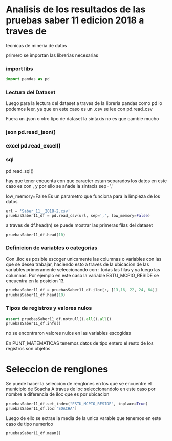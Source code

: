 # Analisis de los resultados de las pruebas saber 11 edicion 2018 a traves de
tecnicas de mineria de datos

primero se importan las librerias necesarias

### import libs

```python
import pandas as pd
```

### Lectura del Dataset

Luego para la lectura del dataset a traves de la libreria pandas como pd lo
podemos leer, ya que en este caso es un .csv se lee con pd.read_csv

Fuera un
.json o otro tipo de dataset la sintaxis no es que cambie mucho

### json       pd.read_json()
### excel      pd.read_excel()
### sql
pd.read_sql()

hay que tener encuenta con que caracter estan separados los datos en este caso
es con , y por ello se añade la sintaxis sep=','

low_memory=False    Es un parametro que funciona para la limpieza de los datos

```python
url = 'Saber_11__2018-2.csv'
pruebasSaber11_df = pd.read_csv(url, sep=',', low_memory=False)


```

a traves de df.head(n) se puede mostrar las primeras filas del dataset

```python
pruebasSaber11_df.head(10)
```

### Definicion de variables o categorias

Con .iloc es posible escoger unicamente las columnas o variables con las que se
desea trabajar, haciendo esto a traves de la ubicacion de las variables
primeramente seleccionando con : todas las filas y ya luego las columnas. Por
ejemplo en este caso la variable ESTU_MCPIO_RESIDE se encuentra en la posicion
13.

```python
pruebasSaber11_df = pruebasSaber11_df.iloc[:, [13,16, 22, 24, 64]]
pruebasSaber11_df.head(10)
```

### Tipos de registros y valores nulos

```python
assert pruebasSaber11_df.notnull().all().all()
pruebasSaber11_df.info()
```

no se encontraron valores nulos en las variables escogidas

En PUNT_MATEMATICAS tenemos datos de tipo entero 
el resto de los registros son
objetos

# Seleccion de renglones

Se puede hacer la seleccion de renglones en los que se encuentre el municipio de
Soacha 
A traves de loc seleccionandolo en este caso por nombre a diferencia de
iloc que es por ubicacion



```python
pruebasSaber11_df.set_index("ESTU_MCPIO_RESIDE", inplace=True)
pruebasSaber11_df.loc['SOACHA']
```

Luego de ello se extrae la media de la unica varable que tenemos en este caso de
tipo numerico

```python
pruebasSaber11_df.mean()
```
